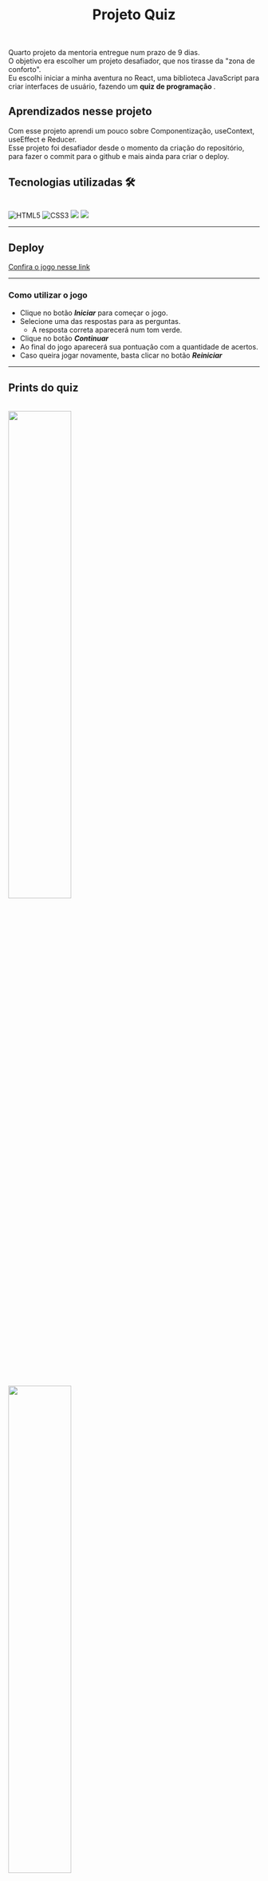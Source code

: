 <h1 align="center">Projeto Quiz </h1> <br>

<p>Quarto projeto da mentoria entregue num prazo de 9 dias. <br>
O objetivo era escolher um projeto desafiador, que nos tirasse da "zona de conforto".<br>
Eu escolhi iniciar a minha aventura no React, uma biblioteca JavaScript para criar interfaces de usuário, fazendo um <b>quiz de programação </b>.<br></p>

<h2>Aprendizados nesse projeto </h2>
Com esse projeto aprendi um pouco sobre Componentização, useContext, useEffect e Reducer. <br>
Esse projeto foi desafiador desde o momento da criação do repositório, para fazer o commit para o github e mais ainda para criar o deploy.<br>

<h2>Tecnologias utilizadas 🛠</h2><br>
<img src="https://img.shields.io/badge/HTML5-E34F26?style=for-the-badge&logo=html5&logoColor=white" alt="HTML5" data-canonical-src="https://img.shields.io/badge/html5-%23E34F26.svg?style=for-the-badge&amp;logo=html5&amp;logoColor=white" style="max-width: 100%;">
<img src="https://img.shields.io/badge/CSS3-1572B6?style=for-the-badge&logo=css3&logoColor=white" alt="CSS3" data-canonical-src="https://img.shields.io/badge/css3-%231572B6.svg?style=for-the-badge&amp;logo=css3&amp;logoColor=white" style="max-width: 100%;">
<img src="https://img.shields.io/badge/JavaScript-323330?style=for-the-badge&logo=javascript&logoColor=F7DF1E" >
<img src="https://img.shields.io/badge/React-20232A?style=for-the-badge&logo=react&logoColor=61DAFB" style="max-width: 100%;">


<hr>
<h2>Deploy</h2>
<a href="https://lilian-rangel-projeto-quiz.netlify.app/" target="_blank">Confira o jogo nesse link</a>
<hr>


<h3>Como utilizar o jogo</h3>
<ul>
<li>Clique no botão <b><i>Iniciar</i></b> para começar o jogo.</li>
<li>Selecione uma das respostas para as perguntas.
<ul>
<li>A resposta correta aparecerá num tom verde.</li>
</ul>
</li>
<li>Clique no botão <b><i>Continuar</i></b></li>
<li>Ao final do jogo aparecerá sua pontuação com a quantidade de acertos.</li>
<li>Caso queira jogar novamente, basta clicar no botão <b><i>Reiniciar</i></b></li>
</ul>

<hr>
<h2> Prints do quiz </h2>
<br />

<img width="50%" height="50%" src="https://user-images.githubusercontent.com/105670314/202540529-51287a79-618b-4554-aeaa-b9b192e53878.jpg">
<img width="50%" height="50%" src="https://user-images.githubusercontent.com/105670314/202540574-0922f41d-1143-41f3-a368-54bdf7576f48.jpg">
<img width="50%" height="50%" src="https://user-images.githubusercontent.com/105670314/202540628-84dad58f-8d21-4728-84a7-7e414e2077f1.jpg">

